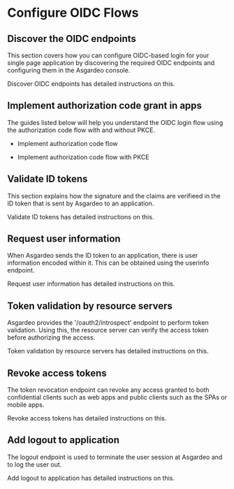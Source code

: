 # Configure OIDC Flows

## Discover the OIDC endpoints

This section covers how you can configure OIDC-based login for your single page application by discovering the required OIDC endpoints and configuring them in the Asgardeo console. 

<a :href="$withBase('/guides/authentication/oidc/discover-oidc-configs/')">Discover OIDC endpoints</a> has detailed instructions on this. 


## Implement authorization code grant in apps

The guides listed below will help you understand the OIDC login flow using the authorization code flow with and without PKCE.

- <a :href="$withBase('/guides/authentication/oidc/implement-auth-code/')">Implement authorization code flow</a>

- <a :href="$withBase('/guides/authentication/oidc/implement-auth-code-with-pkce/')">Implement authorization code flow with PKCE</a>

## Validate ID tokens

This section explains how the signature and the claims are verifieed in the ID token that is sent by Asgardeo to an application. 

<a :href="$withBase('/guides/authentication/oidc/validate-id-tokens/')">Validate ID tokens</a> has detailed instructions on this. 

## Request user information

When Asgardeo sends the ID token to an application, there is user information encoded within it. This can be obtained using the userinfo endpoint. 

<a :href="$withBase('/guides/authentication/oidc/request-user-info/')">Request user information</a> has detailed instructions on this. 

## Token validation by resource servers

Asgardeo provides the '/oauth2/introspect' endpoint to perform token validation. Using this, the resource server can verify the access token before authorizing the access.

<a :href="$withBase('/guides/authentication/oidc/introspect-tokens/')">Token validation by resource servers</a> has detailed instructions on this.

## Revoke access tokens

The token revocation endpoint can revoke any access granted to both confidential clients such as web apps and public clients such as the SPAs or mobile apps.

<a :href="$withBase('/guides/authentication/oidc/revoke-tokens/')">Revoke access tokens</a> has detailed instructions on this.

## Add logout to application

The logout endpoint is used to terminate the user session at Asgardeo and to log the user out. 

<a :href="$withBase('/guides/authentication/oidc/add-logout/')">Add logout to application</a> has detailed instructions on this.